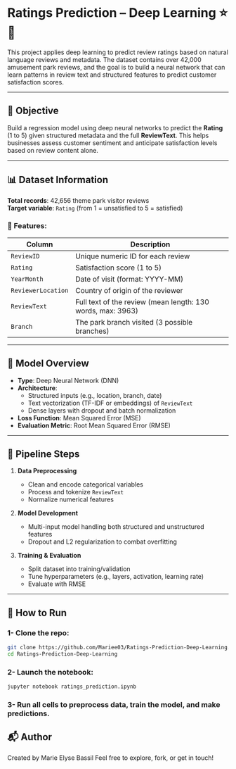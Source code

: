 # Ratings Prediction – Deep Learning ⭐🎢

This project applies deep learning to predict review ratings based on natural language reviews and metadata. The dataset contains over 42,000 amusement park reviews, and the goal is to build a neural network that can learn patterns in review text and structured features to predict customer satisfaction scores.

---

## 📌 Objective

Build a regression model using deep neural networks to predict the **Rating** (1 to 5) given structured metadata and the full **ReviewText**. This helps businesses assess customer sentiment and anticipate satisfaction levels based on review content alone.

---

## 📊 Dataset Information

**Total records**: 42,656 theme park visitor reviews  
**Target variable**: `Rating` (from 1 = unsatisfied to 5 = satisfied)

### 🔑 Features:
| Column              | Description                                                       |
|---------------------|-------------------------------------------------------------------|
| `ReviewID`          | Unique numeric ID for each review                                |
| `Rating`            | Satisfaction score (1 to 5)                                       |
| `YearMonth`         | Date of visit (format: YYYY-MM)                                  |
| `ReviewerLocation`  | Country of origin of the reviewer                                |
| `ReviewText`        | Full text of the review (mean length: 130 words, max: 3963)       |
| `Branch`            | The park branch visited (3 possible branches)                    |

---

## 🧠 Model Overview

- **Type**: Deep Neural Network (DNN)
- **Architecture**:
  - Structured inputs (e.g., location, branch, date)
  - Text vectorization (TF-IDF or embeddings) of `ReviewText`
  - Dense layers with dropout and batch normalization
- **Loss Function**: Mean Squared Error (MSE)
- **Evaluation Metric**: Root Mean Squared Error (RMSE)

---

## 🔬 Pipeline Steps

1. **Data Preprocessing**
   - Clean and encode categorical variables
   - Process and tokenize `ReviewText`
   - Normalize numerical features

2. **Model Development**
   - Multi-input model handling both structured and unstructured features
   - Dropout and L2 regularization to combat overfitting

3. **Training & Evaluation**
   - Split dataset into training/validation
   - Tune hyperparameters (e.g., layers, activation, learning rate)
   - Evaluate with RMSE

---

## 🚀 How to Run

### 1- Clone the repo:
```bash
git clone https://github.com/Mariee03/Ratings-Prediction-Deep-Learning.git
cd Ratings-Prediction-Deep-Learning
```

### 2- Launch the notebook:
```bash
jupyter notebook ratings_prediction.ipynb
```

### 3- Run all cells to preprocess data, train the model, and make predictions.

## 📬 Author
Created by Marie Elyse Bassil
Feel free to explore, fork, or get in touch!
